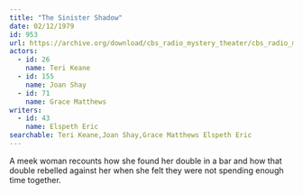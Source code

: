 ```yaml
---
title: "The Sinister Shadow"
date: 02/12/1979
id: 953
url: https://archive.org/download/cbs_radio_mystery_theater/cbs_radio_mystery_theater-0951-1000.zip/cbs_radio_mystery_theater-0951-1000%2Fcbsrmt_0953_the_sinister_shadow.mp3
actors:  
  - id: 26
    name: Teri Keane  
  - id: 155
    name: Joan Shay  
  - id: 71
    name: Grace Matthews
writers:  
  - id: 43
    name: Elspeth Eric
searchable: Teri Keane,Joan Shay,Grace Matthews Elspeth Eric
---
```

A meek woman recounts how she found her double in a bar and how that double rebelled against her when she felt they were not spending enough time together.